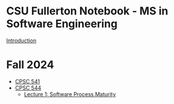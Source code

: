 # CSU Fullerton Notebook - MS in Software Engineering

[Introduction](PREFACE.md)

# Fall 2024

- [CPSC 541](fall-2024/cpsc-541/syllabus.md)
- [CPSC 544](fall-2024/cpsc-544/syllabus.md)
  - [Lecture 1: Software Process Maturity](fall-2024/cpsc-544/lecture-1_software-process-maturity.md)
